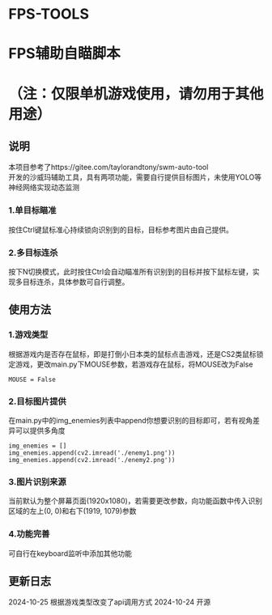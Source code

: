 # FPS-TOOLS
# FPS辅助自瞄脚本 
# （注：仅限单机游戏使用，请勿用于其他用途） 
## 说明  
本项目参考了https://gitee.com/taylorandtony/swm-auto-tool  
开发的沙威玛辅助工具，具有两项功能，需要自行提供目标图片，未使用YOLO等神经网络实现动态监测  

### 1.单目标瞄准  
按住Ctrl键鼠标准心持续锁向识别到的目标，目标参考图片由自己提供。  
### 2.多目标连杀  
按下N切换模式，此时按住Ctrl会自动瞄准所有识别到的目标并按下鼠标左键，实现多目标连杀，具体参数可自行调整。  

## 使用方法  
### 1.游戏类型  
根据游戏内是否存在鼠标，即是打倒小日本类的鼠标点击游戏，还是CS2类鼠标锁定游戏，更改main.py下MOUSE参数，若游戏存在鼠标，将MOUSE改为False  

    MOUSE = False  

### 2.目标图片提供  
在main.py中的img_enemies列表中append你想要识别的目标即可，若有视角差异可以提供多角度  

    img_enemies = []  
    img_enemies.append(cv2.imread('./enemy1.png'))  
    img_enemies.append(cv2.imread('./enemy2.png'))  

### 3.图片识别来源  
当前默认为整个屏幕页面(1920x1080)，若需要更改参数，向功能函数中传入识别区域的左上(0, 0)和右下(1919, 1079)参数  
### 4.功能完善  
可自行在keyboard监听中添加其他功能 

## 更新日志  
2024-10-25 根据游戏类型改变了api调用方式
2024-10-24 开源


 

